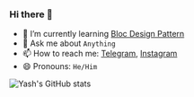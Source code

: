 ### Hi there 👋

<!--
**yc-codes/yc-codes** is a ✨ _special_ ✨ repository because its `README.md` (this file) appears on your GitHub profile.

Here are some ideas to get you started:

-->

<!---
 🔭 I’m currently working on 
 --->
<!---
- 👯 I’m looking to collaborate on ``
- 🤔 I’m looking for help with ``
--->
- 🌱 I’m currently learning [Bloc Design Pattern](https://bloclibrary.dev/)
- 💬 Ask me about `Anything`
- 📫 How to reach me: [Telegram](https://t.me/yc_codes), [Instagram](https://www.instagram.com/yc_codes)
- 😄 Pronouns: `He/Him`
<!---
- ⚡ Fun fact: ``
--->

![Yash's GitHub stats](https://yc-stats.vercel.app/api?username=yc-codes&show_icons=true&count_private=true&border_radius=12&title_color=58a6ff&bg_color=161b22&show_owner=true&text_color=c9d1d9&icon_color=58a6ff&hide_border=true)

 
<!-- 
### Things I like to talk about

- Code Refactoring
- Good Design Artitecture
- Good Design vs Bad Design
- CSS
- UX Improvements
- Flutter Developement and It's Performance issue
- And Everything... -->

<!---
[Resume](https://github.com/yc-codes/yc-codes/raw/main/yash_chauhan_resume.pdf)
--->

<!--
![Yash's GitHub Streak](https://github-readme-streak-stats.herokuapp.com/?user=yc-codes&hide_border=true&background=161b22&ring=27d545&fire=27d545&currStreakLabel=27d545&currStreakNum=f0f6fc&sideLabels=c9d1d9&dates=8b949e&sideNums=f0f6fc&stroke=30363d)
-->
